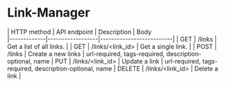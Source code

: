 # Link-Manager

| HTTP method |   API endpoint   | Description              | Body   
|-------------|------------------|--------------------------|
| GET         | /links           | Get a list of all links. |
| GET         | /links/<link_id> | Get a single link.       |
| POST        | /links           | Create a new links       | url-required, tags-required, description-optional, name
| PUT         | /links/<link_id> | Update a link            | url-required, tags-required, description-optional, name 
| DELETE      | /links/<link_id> | Delete a link            |